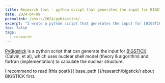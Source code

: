 ```yaml
---
title: Research tool - python script that generates the input for BIGSTICK
date: 2024-04-09
permalink: /posts/2024/pybigstick/
excerpt: "I wrote a python script that generates the input for [BIGSTICK](https://github.com/cwjsdsu/BigstickPublick) (nuclear shell model code)"
toc: false
tags:
  - research
---
```


[PyBigstick](https://github.com/noctildon/pyBigstick) is a python script that can generate the input for [BIGSTICK](https://github.com/cwjsdsu/BigstickPublick) (Calvin, et al), which uses nuclear shell model (theory & algorithm) and fortran (implementation) to calculate the nuclear structure.

I recommend to read [this post]({{ base_path }}/research/bigstick/) about BIGSTICK first.
